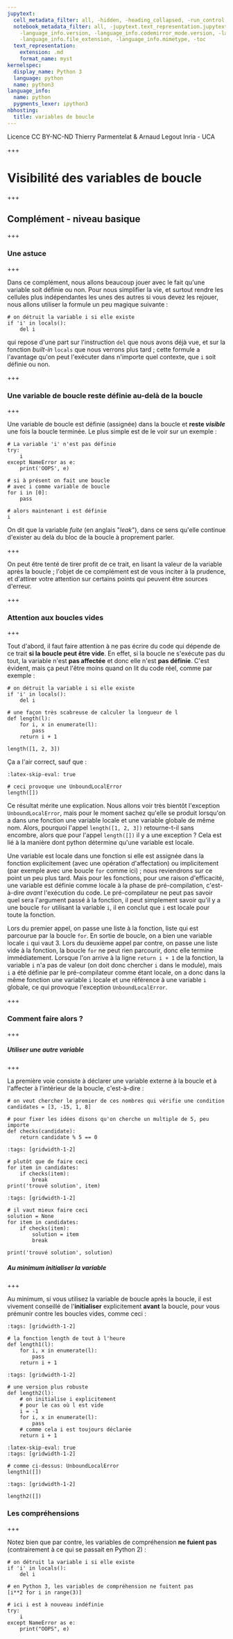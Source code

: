 ```yaml
---
jupytext:
  cell_metadata_filter: all, -hidden, -heading_collapsed, -run_control, -trusted
  notebook_metadata_filter: all, -jupytext.text_representation.jupytext_version, -jupytext.text_representation.format_version,
    -language_info.version, -language_info.codemirror_mode.version, -language_info.codemirror_mode,
    -language_info.file_extension, -language_info.mimetype, -toc
  text_representation:
    extension: .md
    format_name: myst
kernelspec:
  display_name: Python 3
  language: python
  name: python3
language_info:
  name: python
  pygments_lexer: ipython3
nbhosting:
  title: variables de boucle
---
```


<div class="licence">
<span>Licence CC BY-NC-ND</span>
<span>Thierry Parmentelat &amp; Arnaud Legout</span>
<span>Inria - UCA</span>
</div>

+++

# Visibilité des variables de boucle

+++

## Complément - niveau basique

+++

### Une astuce

+++

Dans ce complément, nous allons beaucoup jouer avec le fait qu'une variable soit définie ou non. Pour nous simplifier la vie, et surtout rendre les cellules plus indépendantes les unes des autres si vous devez les rejouer, nous allons utiliser la formule un peu magique suivante :

```{code-cell} ipython3
# on détruit la variable i si elle existe
if 'i' in locals(): 
    del i      
```

qui repose d'une part sur l'instruction `del` que nous avons déjà vue, et sur la fonction *built-in* `locals` que nous verrons plus tard ; cette formule a l'avantage qu'on peut l'exécuter dans n'importe quel contexte, que `i` soit définie ou non.

+++

### Une variable de boucle reste définie au-delà de la boucle

+++

Une variable de boucle est définie (assignée) dans la boucle et **reste *visible*** une fois la boucle terminée. Le plus simple est de le voir sur un exemple :

```{code-cell} ipython3
# La variable 'i' n'est pas définie
try:
    i
except NameError as e:
    print('OOPS', e)
```

```{code-cell} ipython3
# si à présent on fait une boucle
# avec i comme variable de boucle
for i in [0]:
    pass

# alors maintenant i est définie
i
```

On dit que la variable *fuite* (en anglais "*leak*"), dans ce sens qu'elle continue d'exister  au delà du bloc de la boucle à proprement parler.

+++

On peut être tenté de tirer profit de ce trait, en lisant la valeur de la variable après la boucle ; l'objet de ce complément est de vous inciter à la prudence, et d'attirer votre attention sur certains points qui peuvent être sources d'erreur.

+++

### Attention aux boucles vides

+++

Tout d'abord, il faut faire attention à ne pas écrire du code qui dépende de ce trait **si la boucle peut être vide**. En effet, si la boucle ne s'exécute pas du tout, la variable n'est **pas affectée** et donc elle n'est **pas définie**. C'est évident, mais ça peut l'être moins quand on lit du code réel, comme par exemple :

```{code-cell} ipython3
# on détruit la variable i si elle existe
if 'i' in locals(): 
    del i   
```

```{code-cell} ipython3
# une façon très scabreuse de calculer la longueur de l
def length(l):
    for i, x in enumerate(l):
        pass
    return i + 1

length([1, 2, 3])
```

Ça a l'air correct, sauf que :

```{code-cell} ipython3
:latex-skip-eval: true

# ceci provoque une UnboundLocalError
length([])
```

Ce résultat mérite une explication. Nous allons voir très bientôt l'exception `UnboundLocalError`, mais pour le moment sachez qu'elle se produit lorsqu'on a dans une fonction une variable locale et une variable globale de même nom. Alors, pourquoi l'appel `length([1, 2, 3])` retourne-t-il sans encombre, alors que pour l'appel `length([])` il y a une exception ? Cela est lié à la manière dont python détermine qu'une variable est locale. 

Une variable est locale dans une fonction si elle est assignée dans la fonction explicitement (avec une opération d'affectation) ou implicitement (par exemple avec une boucle `for` comme ici) ; nous reviendrons sur ce point un peu plus tard. Mais pour les fonctions, pour une raison d'efficacité, une variable est définie comme locale à la phase de pré-compilation, c'est-à-dire *avant* l'exécution du code. Le pré-compilateur ne peut pas savoir quel sera l'argument passé à la fonction, il peut simplement savoir qu'il y a une boucle `for` utilisant la variable `i`, il en conclut que `i` est locale pour toute la fonction. 

Lors du premier appel, on passe une liste à la fonction, liste qui est parcourue par la boucle `for`. En sortie de boucle, on a bien une variable locale `i` qui vaut 3. Lors du deuxième appel par contre, on passe une liste vide à la fonction, la boucle `for` ne peut rien parcourir, donc elle termine immédiatement. Lorsque l'on arrive à la ligne `return i + 1` de la fonction, la variable `i` n'a pas de valeur (on doit donc chercher `i` dans le module), mais `i` a été définie par le pré-compilateur comme étant locale, on a donc dans la même fonction une variable `i` locale et une référence à une variable `i` globale, ce qui provoque l'exception `UnboundLocalError`.

+++

### Comment faire alors ?

+++

##### Utiliser une autre variable

+++

La première voie consiste à déclarer une variable externe à la boucle et à l'affecter à l'intérieur de la boucle, c'est-à-dire :

```{code-cell} ipython3
# on veut chercher le premier de ces nombres qui vérifie une condition
candidates = [3, -15, 1, 8]

# pour fixer les idées disons qu'on cherche un multiple de 5, peu importe
def checks(candidate):
    return candidate % 5 == 0
```

```{code-cell} ipython3
:tags: [gridwidth-1-2]

# plutôt que de faire ceci
for item in candidates:
    if checks(item):
        break
print('trouvé solution', item)
```

```{code-cell} ipython3
:tags: [gridwidth-1-2]

# il vaut mieux faire ceci
solution = None
for item in candidates:
    if checks(item):
        solution = item
        break

print('trouvé solution', solution)
```

##### Au minimum initialiser la variable

+++

Au minimum, si vous utilisez la variable de boucle après la boucle, il est vivement conseillé de l'**initialiser** explicitement **avant** la boucle, pour vous prémunir contre les boucles vides, comme ceci :

```{code-cell} ipython3
:tags: [gridwidth-1-2]

# la fonction length de tout à l'heure
def length1(l):
    for i, x in enumerate(l):
        pass
    return i + 1
```

```{code-cell} ipython3
:tags: [gridwidth-1-2]

# une version plus robuste 
def length2(l):
    # on initialise i explicitement
    # pour le cas où l est vide
    i = -1
    for i, x in enumerate(l):
        pass
    # comme cela i est toujours déclarée
    return i + 1
```

```{code-cell} ipython3
:latex-skip-eval: true
:tags: [gridwidth-1-2]

# comme ci-dessus: UnboundLocalError
length1([])
```

```{code-cell} ipython3
:tags: [gridwidth-1-2]

length2([])
```

### Les compréhensions

+++

Notez bien que par contre, les variables de compréhension **ne fuient pas** (contrairement à ce qui se passait en Python 2) :

```{code-cell} ipython3
# on détruit la variable i si elle existe
if 'i' in locals(): 
    del i   
```

```{code-cell} ipython3
# en Python 3, les variables de compréhension ne fuitent pas
[i**2 for i in range(3)]
```

```{code-cell} ipython3
# ici i est à nouveau indéfinie
try:
    i
except NameError as e:
    print("OOPS", e)
```
